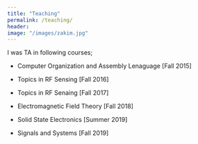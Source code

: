 ```yaml
---
title: "Teaching"
permalink: /teaching/
header:
image: "/images/zakim.jpg"
---
```




I was TA in following courses;


* Computer Organization and Assembly Lenaguage [Fall 2015]
  
* Topics in RF Sensing [Fall 2016]

* Topics in RF Senaing [Fall 2017]

* Electromagnetic Field Theory [Fall 2018]

* Solid State Electronics [Summer 2019]

* Signals and Systems [Fall 2019]
